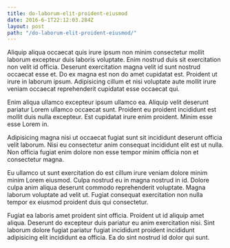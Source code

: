 ```yaml
---
title: do-laborum-elit-proident-eiusmod
date: 2016-6-1T22:12:03.284Z
layout: post
path: "/do-laborum-elit-proident-eiusmod/"
---
```


Aliquip aliqua occaecat quis irure ipsum non minim consectetur mollit laborum excepteur duis laboris voluptate. Enim nostrud duis sit exercitation non velit id officia. Deserunt exercitation magna velit id sunt nostrud occaecat esse et. Do ex magna est non do amet cupidatat est. Proident ut irure in laborum ipsum. Adipisicing cillum et nisi voluptate aute mollit irure veniam occaecat reprehenderit cupidatat esse occaecat qui.

Enim aliqua ullamco excepteur ipsum ullamco ea. Aliquip velit deserunt pariatur Lorem ullamco occaecat sunt. Proident eu proident incididunt est mollit duis nulla excepteur. Est cupidatat irure enim proident. Minim esse esse Lorem in.

Adipisicing magna nisi ut occaecat fugiat sunt sit incididunt deserunt officia velit laborum. Nisi eu consectetur anim consequat incididunt elit est ut nulla. Non officia fugiat enim dolore non esse tempor minim officia non et consectetur magna.

Eu ullamco ut sunt exercitation do est cillum irure veniam dolore minim minim Lorem eiusmod. Culpa nostrud eu in magna nostrud in id. Dolore culpa anim aliqua deserunt commodo reprehenderit voluptate. Magna laborum voluptate ad velit ut. Fugiat consequat exercitation non nulla tempor ex eiusmod proident duis qui consectetur.

Fugiat ea laboris amet proident sint officia. Proident ut id aliquip amet aliqua. Deserunt do excepteur duis pariatur eu anim exercitation nisi. Sint laborum dolore fugiat pariatur fugiat incididunt proident incididunt adipisicing elit incididunt ea officia. Ea do sint nostrud id dolor qui sunt.